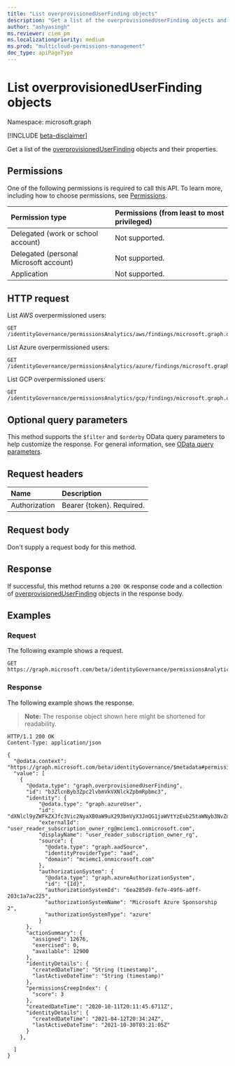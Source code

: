 ```yaml
---
title: "List overprovisionedUserFinding objects"
description: "Get a list of the overprovisionedUserFinding objects and their properties."
author: "ashyasingh"
ms.reviewer: ciem_pm
ms.localizationpriority: medium
ms.prod: "multicloud-permissions-management"
doc_type: apiPageType
---
```


# List overprovisionedUserFinding objects
Namespace: microsoft.graph

[!INCLUDE [beta-disclaimer](../../includes/beta-disclaimer.md)]

Get a list of the [overprovisionedUserFinding](../resources/overprovisioneduserfinding.md) objects and their properties.

## Permissions

One of the following permissions is required to call this API. To learn more, including how to choose permissions, see [Permissions](/graph/permissions-reference).

|Permission type|Permissions (from least to most privileged)|
|:---|:---|
|Delegated (work or school account)|Not supported.|
|Delegated (personal Microsoft account)|Not supported.|
|Application|Not supported.|


## HTTP request

List AWS overpermissioned users:
<!-- {
  "blockType": "ignored"
}
-->
``` http
GET /identityGovernance/permissionsAnalytics/aws/findings/microsoft.graph.overprovisionedUserFinding
```

List Azure overpermissioned users:
<!-- {
  "blockType": "ignored"
}
-->
``` http
GET /identityGovernance/permissionsAnalytics/azure/findings/microsoft.graph.overprovisionedUserFinding
```

List GCP overpermissioned users:
<!-- {
  "blockType": "ignored"
}
-->
``` http
GET /identityGovernance/permissionsAnalytics/gcp/findings/microsoft.graph.overprovisionedUserFinding
```

## Optional query parameters

This method supports the `$filter` and `$orderby` OData query parameters to help customize the response. For general information, see [OData query parameters](/graph/query-parameters).

## Request headers

|Name|Description|
|:---|:---|
|Authorization|Bearer {token}. Required.|

## Request body
Don't supply a request body for this method.

## Response

If successful, this method returns a `200 OK` response code and a collection of [overprovisionedUserFinding](../resources/overprovisioneduserfinding.md) objects in the response body.

## Examples

### Request

The following example shows a request.
<!-- {
  "blockType": "request",
  "name": "list_overprovisioneduserfinding"
}
-->
``` http
GET https://graph.microsoft.com/beta/identityGovernance/permissionsAnalytics/azure/findings/microsoft.graph.overprovisionedUserFinding
```

### Response

The following example shows the response.
>**Note:** The response object shown here might be shortened for readability.
<!-- {
  "blockType": "response",
  "truncated": true,
  "@odata.type": "Collection(microsoft.graph.overprovisionedUserFinding)"
}
-->
``` http
HTTP/1.1 200 OK
Content-Type: application/json

{
  "@odata.context": "https://graph.microsoft.com/beta/identityGovernance/$metadata#permissionsAnalytics/azure/findings/microsoft.graph.overprovisionedUserFinding",
  "value": [
    {
      "@odata.type": "graph.overprovisionedUserFinding",
      "id": "b3ZlcnByb3Zpc2lvbmVkVXNlckZpbmRpbmc3",
      "identity": {
          "@odata.type": "graph.azureUser",
          "id": "dXNlcl9yZWFkZXJfc3Vic2NyaXB0aW9uX293bmVyX3JnQG1jaWVtYzEub25taWNyb3NvZnQuY29t",
          "externalId": "user_reader_subscription_owner_rg@mciemc1.onmicrosoft.com",
          "displayName": "user_reader_subscription_owner_rg",
          "source": {
            "@odata.type": "graph.aadSource",
            "identityProviderType": "aad",
            "domain": "mciemc1.onmicrosoft.com"
          },
          "authorizationSystem": {
            "@odata.type": "graph.azureAuthorizationSystem",
            "id": "{Id}",
            "authorizationSystemId": "6ea285d9-fe7e-49f6-a0ff-203c1a7ac225",
            "authorizationSystemName": "Microsoft Azure Sponsorship 2",
            "authorizationSystemType": "azure"
          }
      },
      "actionSummary": {
        "assigned": 12676,
        "exercised": 0,
        "available": 12900
      },
      "identityDetails": {
        "createdDateTime": "String (timestamp)",
        "lastActiveDateTime": "String (timestamp)"
      },
      "permissionsCreepIndex": {
        "score": 3
      },
      "createdDateTime": "2020-10-11T20:11:45.6711Z",
      "identityDetails": {
        "createdDateTime": "2021-04-12T20:34:24Z",
        "lastActiveDateTime": "2021-10-30T03:21:05Z"
      }
    },

  ]
}
```

